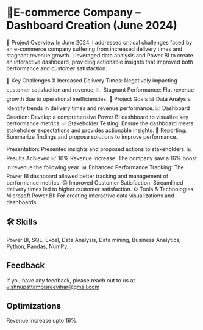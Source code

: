 
# 🛒E-commerce Company – Dashboard Creation (June 2024)

🚀 Project Overview
In June 2024, I addressed critical challenges faced by an e-commerce company suffering from increased delivery times and stagnant revenue growth. I leveraged data analysis and Power BI to create an interactive dashboard, providing actionable insights that improved both performance and customer satisfaction.

📝 Key Challenges
⏳ Increased Delivery Times: Negatively impacting customer satisfaction and revenue.
📉 Stagnant Performance: Flat revenue growth due to operational inefficiencies.
🎯 Project Goals
📊 Data Analysis: Identify trends in delivery times and revenue performance.
📈 Dashboard Creation: Develop a comprehensive Power BI dashboard to visualize key performance metrics.
✅ Stakeholder Testing: Ensure the dashboard meets stakeholder expectations and provides actionable insights.
📑 Reporting: Summarize findings and propose solutions to improve performance.

Presentation: Presented insights and proposed actions to stakeholders.
📊 Results Achieved
📈 16% Revenue Increase: The company saw a 16% boost in revenue the following year.
📊 Enhanced Performance Tracking: The Power BI dashboard allowed better tracking and management of performance metrics.
😊 Improved Customer Satisfaction: Streamlined delivery times led to higher customer satisfaction.
⚙️ Tools & Technologies
Microsoft Power BI: For creating interactive data visualizations and dashboards.

## 🛠 Skills
Power BI, SQL, Excel, Data Analysis, Data mining, Business Analytics, Python, Pandas, NumPy...

## Feedback

If you have any feedback, please reach out to us at vishnupattambisreevihar@gmail.com
## Optimizations

Revenue increase upto 16%.
